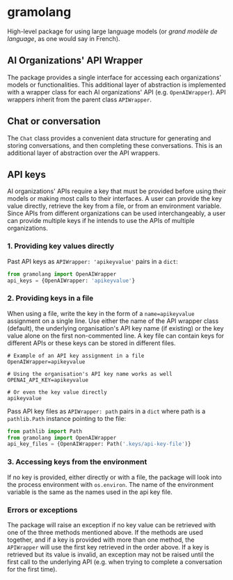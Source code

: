 # gramolang
High-level package for using large language models (or _grand modèle de language_, as
one would say in French).


## AI Organizations' API Wrapper
The package provides a single interface for accessing each organizations' models
or functionalities. This additional layer of abstraction is implemented with a
wrapper class for each AI organizations' API (e.g. `OpenAIWrapper`). API
wrappers inherit from the parent class `APIWrapper`.


## Chat or conversation
The `Chat` class provides a convenient data structure for generating and storing
conversations, and then completing these conversations. This is an additional
layer of abstraction over the API wrappers.


## API keys
AI organizations' APIs require a key that must be provided before using their
models or making most calls to their interfaces. A user can provide the key
value directly, retrieve the key from a file, or from an environment variable.
Since APIs from different organizations can be used interchangeably, a user can
provide multiple keys if he intends to use the APIs of multiple organizations.

### 1. Providing key values directly
Past API keys as `APIWrapper: 'apikeyvalue'` pairs in a `dict`:

```python
from gramolang import OpenAIWrapper
api_keys = {OpenAIWrapper: 'apikeyvalue'}
```

### 2. Providing keys in a file
When using a file, write the key in the form of a `name=apikeyvalue` assignment
on a single line. Use either the name of the API wrapper class (default), the
underlying organisation's API key name (if existing) or the key value alone on
the first non-commented line. A key file can contain keys for different APIs or
these keys can be stored in different files.

```shell
# Example of an API key assignment in a file
OpenAIWrapper=apikeyvalue
```
```shell
# Using the organisation's API key name works as well
OPENAI_API_KEY=apikeyvalue
```
```shell
# Or even the key value directly
apikeyvalue
```

Pass API key files as `APIWrapper: path` pairs in a `dict` where path is a
`pathlib.Path` instance pointing to the file:

```python
from pathlib import Path
from gramolang import OpenAIWrapper
api_key_files = {OpenAIWrapper: Path('.keys/api-key-file')}
```

### 3. Accessing keys from the environment
If no key is provided, either directly or with a file, the package will look
into the process environment with `os.environ`. The name of the environment
variable is the same as the names used in the api key file.

### Errors or exceptions
The package will raise an exception if no key value can be retrieved with one
of the three methods mentioned above. If the methods are used together, and if
a key is provided with more than one method, the `APIWrapper` will use the
first key retrieved in the order above. If a key is retrieved but its value is
invalid, an exception may not be raised until the first call to the underlying
API (e.g. when  trying to complete a conversation for the first time).
